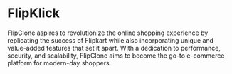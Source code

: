 # FlipKlick
FlipClone aspires to revolutionize the online shopping experience by replicating the success of Flipkart while also incorporating unique and value-added features that set it apart. With a dedication to performance, security, and scalability, FlipClone aims to become the go-to e-commerce platform for modern-day shoppers. 
